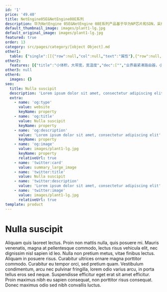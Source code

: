 ```yaml
---
id: '1'
price: '49.40'
title: NetEngine05E&NetEngine08E系列
description: 华为NetEngine 05E&NetEngine 08E系列产品基于华为NP芯片和SDN，采用无阻塞交换架构，体积小、带宽大，-40ºC~70ºC 宽温应用，能够适应各种恶劣环境，满足交通、金融、电力、政府、教育、企业等行业用户的多样化需求。
default_thumbnail_image: images/plant1-lg.jpg
default_original_image: images/plant1-lg.jpg
featured: true
order: 13
category: src/pages/category/[object Object].md
other1: 
  table: {"single":[[{"row":null,"col":null,"text":"属性"},{"row":null,"col":null,"text":"NetEngine08E-S6/S6E/S9"},{"row":null,"col":null,"text":"NetEngine05E-S2"},{"row":null,"col":null,"text":"NetEngine05E-SE"},{"row":null,"col":null,"text":"NetEngine05E-SQ"},{"row":null,"col":null,"text":"NetEngine05E-SG/SH/SI/SN"},{"row":null,"col":null,"text":"NetEngine05E-SJ/SK/SR/SM"}],[{"row":null,"col":null,"text":"交换容量"},{"row":null,"col":null,"text":"720 Gbps"},{"row":null,"col":null,"text":"60 Gbps"},{"row":null,"col":null,"text":"88 Gbps"},{"row":null,"col":null,"text":"272 Gbps"},{"row":null,"col":null,"text":"24 Gbps"},{"row":null,"col":null,"text":"SJ/SK/SR: 12 Gbps\nSM: 8 Gbps"}],[{"row":null,"col":null,"text":"转发性能"},{"row":null,"col":null,"text":"540 Mpps"},{"row":null,"col":null,"text":"45 Mpps"},{"row":null,"col":null,"text":"66 Mpps"},{"row":null,"col":null,"text":"204 Mpps"},{"row":null,"col":null,"text":"18 Mpps"},{"row":null,"col":null,"text":"SJ/SK/SR: 9 Mpps\nSM: 6 Mpps"}],[{"row":null,"col":null,"text":"接口类型"},{"row":null,"col":"2","text":"路由器常用接口10GE/GE/FE、\nE1、通道化STM-1、\nRS232、RS485、FXO、\nFSO、E&M、V.35/X.21/V.24等路由器常用接口"},{"row":null,"col":null,"text":"2*10GE+16GE/FE光+8GE/FE电"},{"row":null,"col":null,"text":"SQ: 4*10GE光+8*10GE/GE/FE光+8*GE/FE光+8*GE/FE电"},{"row":null,"col":null,"text":"SG:4GE光+4GE/FE电\n+4GE/FE Combo\nSH:4GE光+4GE/FE电\n+4GE/FE Combo+2*8E1\nSI:4GE光+4GE/FE光+4GE/FE电(POE)\nSN:4GE光+4GE/FE电\n+4GE/FE Combo+16E1"},{"row":null,"col":null,"text":"SJ/SK/SR:2*FE/GE光+2*FE/\nGE电+2*FE/GE Combo\nSM:1*GE光+2*GE/FE电(POE)+1*FE/GE Combo"}],[{"row":null,"col":null,"text":"时 钟"},{"row":null,"col":"6","text":"支持1588v2、ACR、\nE1线路时钟、支持同步以太时钟"}],[{"row":null,"col":null,"text":"典型功耗"},{"row":null,"col":null,"text":"S6:127W\nS6E:164W\nS9:182W\n"},{"row":null,"col":null,"text":"55W"},{"row":null,"col":null,"text":"49.8W"},{"row":null,"col":null,"text":"80.4W"},{"row":null,"col":null,"text":"SG:24.63W\nSH:29.42W\nSI:31.87W\nSN:29.92W"},{"row":null,"col":null,"text":"SJ/SR：11.42W\nSK：15.39W\nSM：17.46W（无PoE）；250.79W（PoE满载）"}],[{"row":null,"col":null,"text":"电源"},{"row":null,"col":null,"text":"DC: -38.4V～-72V\nAC: 100V ～ 240V\n"},{"row":null,"col":null,"text":"DC: -38.4 V～-72.0 V\n"},{"row":null,"col":null,"text":"DC: -38.4V～-72.0V\n"},{"row":null,"col":null,"text":"DC: -38.4V～-72.0V\nAC: 100V～240V"},{"row":null,"col":null,"text":"DC: -38.4V～-72.0V\nAC: 100V～240V"},{"row":null,"col":null,"text":"SJ/SR/SM：AC 100V～ 240V\nSK：DC -38.4 V～ -72.0 V"}],[{"row":null,"col":null,"text":"槽位数"},{"row":null,"col":null,"text":"S6/S6E:2个多功能主控交换槽位,6个子卡槽位；\nS9:2个多功能主控交换槽位,9个子卡槽位\n"},{"row":null,"col":null,"text":"1个多功能主控板槽位\n2个业务插槽槽位"},{"row":null,"col":null,"text":"0"},{"row":null,"col":null,"text":"0"},{"row":null,"col":null,"text":"0"},{"row":null,"col":null,"text":"0"}],[{"row":null,"col":null,"text":"外形尺寸 (W×D×H，mm)"},{"row":null,"col":null,"text":"S6/S6E:442×220\n×88.9(2U)\nS9:442×220×155.6(3.5U)\n"},{"row":null,"col":null,"text":"442×220\n×44.45（1U）"},{"row":null,"col":null,"text":"442×220\n×44.45（1U）"},{"row":null,"col":null,"text":"442×220\n×44.45（1U）"},{"row":null,"col":null,"text":"SG/SH/SI:\n442×220×44.45（1U）\nSH:\n442×310×44.45（1U）"},{"row":null,"col":null,"text":"SJ/SK/SR:\n250×180×43.6（1U）\nSM:\n180×52×250"}],[{"row":null,"col":null,"text":"满配重量"},{"row":null,"col":null,"text":"S6:7.2 kg\nS6E:10.10kg\nS9:17.67kg\n"},{"row":null,"col":null,"text":"4.9kg"},{"row":null,"col":null,"text":"3kg"},{"row":null,"col":null,"text":"DC:4.7kg\nAC:4.9kg"},{"row":null,"col":null,"text":"SG/SH:4kg\nSI:3kg\nSN:5.1kg"},{"row":null,"col":null,"text":"SJ/SK/SR:1.8kg SM:2.7kg"}],[{"row":null,"col":null,"text":"工作温度"},{"row":null,"col":null,"text":"-40°C ～+70°C"},{"row":null,"col":null,"text":"-40°C ～+70°C"},{"row":null,"col":null,"text":"-40°C ～+70°C"},{"row":null,"col":null,"text":"-40°C ～+70°C"},{"row":null,"col":null,"text":"-40°C ～+70°C"},{"row":null,"col":null,"text":"-40°C ～+70°C"}]]}
other2:
  features: [{"title":"小体积，大带宽，宽温度","dec":["","业界最紧凑路由器，小尺寸、大带宽；-40ºC~70ºC宽温应用，适应恶劣环境",""]},{"title":"IP硬管道","dec":["","独创的IP硬管道技术，RFC 7625标准，提供类SDH的业务体验",""]},{"title":"多业务接入","dec":["","内置PCM子卡，接入各种低速业务，简化网络，统一运维；支持快速感知，通过实时告警/日志管理上报",""]}]
other3: null
other4:
  images: {}
seo:
  title: Nulla suscipit
  description: 'Lorem ipsum dolor sit amet, consectetur adipiscing elit'
  extra:
    - name: 'og:type'
      value: website
      keyName: property
    - name: 'og:title'
      value: Nulla suscipit
      keyName: property
    - name: 'og:description'
      value: 'Lorem ipsum dolor sit amet, consectetur adipiscing elit'
      keyName: property
    - name: 'og:image'
      value: images/plant1-lg.jpg
      keyName: property
      relativeUrl: true
    - name: 'twitter:card'
      value: summary_large_image
    - name: 'twitter:title'
      value: Nulla suscipit
    - name: 'twitter:description'
      value: 'Lorem ipsum dolor sit amet, consectetur adipiscing elit'
    - name: 'twitter:image'
      value: images/plant1-lg.jpg
      relativeUrl: true
template: product
---
```


# Nulla suscipit

Aliquam quis laoreet lectus. Proin non mattis nulla, quis posuere mi. Mauris venenatis, magna at pellentesque commodo, lectus risus vehicula elit, nec dignissim nisl sapien id leo. Nulla non pretium metus, vitae finibus lectus. Aliquam in posuere risus. Curabitur ultrices ornare magna porttitor commodo. Curabitur eu tempor orci, sed pretium quam. Vestibulum condimentum, arcu nec pulvinar fringilla, lorem odio varius arcu, in porta tellus eros sed neque. Suspendisse efficitur eget erat sit amet efficitur. Proin maximus nibh eu sapien consequat, non porttitor risus consequat. Donec maximus odio sed nibh convallis luctus.